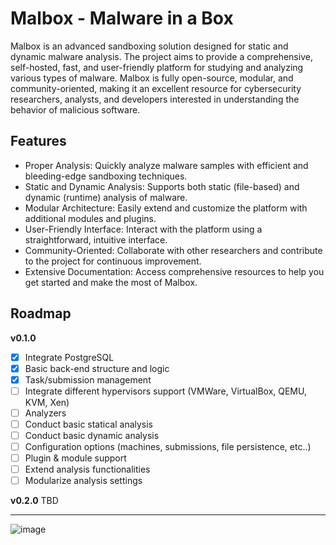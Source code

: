 # Malbox - Malware in a Box
Malbox is an advanced sandboxing solution designed for static and dynamic malware analysis. 
The project aims to provide a comprehensive, self-hosted, fast, and user-friendly platform for studying and analyzing various types of malware. 
Malbox is fully open-source, modular, and community-oriented, making it an excellent resource for cybersecurity researchers, analysts, and developers interested in understanding the behavior of malicious software.

## Features
- Proper Analysis: Quickly analyze malware samples with efficient and bleeding-edge sandboxing techniques.
- Static and Dynamic Analysis: Supports both static (file-based) and dynamic (runtime) analysis of malware.
- Modular Architecture: Easily extend and customize the platform with additional modules and plugins.
- User-Friendly Interface: Interact with the platform using a straightforward, intuitive interface.
- Community-Oriented: Collaborate with other researchers and contribute to the project for continuous improvement.
- Extensive Documentation: Access comprehensive resources to help you get started and make the most of Malbox.

## Roadmap

**v0.1.0**
- [x] Integrate PostgreSQL
- [x] Basic back-end structure and logic
- [x] Task/submission management
- [ ] Integrate different hypervisors support (VMWare, VirtualBox, QEMU, KVM, Xen)
- [ ] Analyzers
- [ ] Conduct basic statical analysis
- [ ] Conduct basic dynamic analysis
- [ ] Configuration options (machines, submissions, file persistence, etc..) 
- [ ] Plugin & module support
- [ ] Extend analysis functionalities
- [ ] Modularize analysis settings

**v0.2.0**
TBD

---


![image](https://github.com/shard77/malbox/assets/106669955/a9931927-102a-484b-bc27-ffb6f63507f4)
